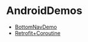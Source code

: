 # AndroidDemos

* [BottomNavDemo](BottomNav/bottom_nav.md)
* [Retrofit+Coroutine](RetrofitDemo3/RetrofitDemo.md)
